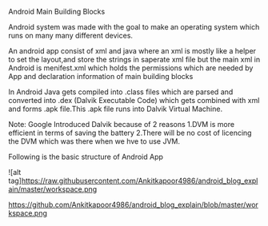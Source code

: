 Android Main Building Blocks

Android  system was made with the goal  to make an operating system which runs on many many different devices.

An android app consist of xml and java where an xml is mostly like a helper to set the layout,and store the strings in saperate xml file but the main xml in Android is menifest.xml which holds the permissions which are needed by App and declaration information of main building blocks

In Android Java gets compiled into .class files which are parsed and converted into .dex (Dalvik Executable Code) which gets combined with xml and forms .apk file.This .apk file runs into Dalvik
Virtual Machine.

Note: Google Introduced Dalvik because of 2 reasons
1.DVM is more efficient in terms of saving the battery
2.There will be no cost of licencing the DVM which was there when we hve to use JVM.


Following is the basic structure of Android App

![alt tag]https://raw.githubusercontent.com/Ankitkapoor4986/android_blog_explain/master/workspace.png

https://github.com/Ankitkapoor4986/android_blog_explain/blob/master/workspace.png
